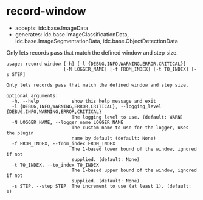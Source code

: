 # record-window

* accepts: idc.base.ImageData
* generates: idc.base.ImageClassificationData, idc.base.ImageSegmentationData, idc.base.ObjectDetectionData

Only lets records pass that match the defined window and step size.

```
usage: record-window [-h] [-l {DEBUG,INFO,WARNING,ERROR,CRITICAL}]
                     [-N LOGGER_NAME] [-f FROM_INDEX] [-t TO_INDEX] [-s STEP]

Only lets records pass that match the defined window and step size.

optional arguments:
  -h, --help            show this help message and exit
  -l {DEBUG,INFO,WARNING,ERROR,CRITICAL}, --logging_level {DEBUG,INFO,WARNING,ERROR,CRITICAL}
                        The logging level to use. (default: WARN)
  -N LOGGER_NAME, --logger_name LOGGER_NAME
                        The custom name to use for the logger, uses the plugin
                        name by default (default: None)
  -f FROM_INDEX, --from_index FROM_INDEX
                        The 1-based lower bound of the window, ignored if not
                        supplied. (default: None)
  -t TO_INDEX, --to_index TO_INDEX
                        The 1-based upper bound of the window, ignored if not
                        supplied. (default: None)
  -s STEP, --step STEP  The increment to use (at least 1). (default: 1)
```
